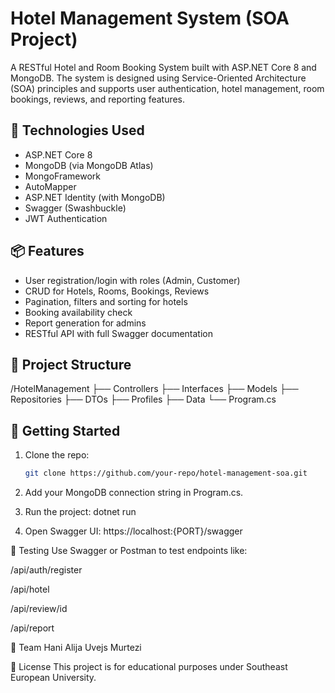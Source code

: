 # Hotel Management System (SOA Project)

A RESTful Hotel and Room Booking System built with ASP.NET Core 8 and MongoDB. The system is designed using Service-Oriented Architecture (SOA) principles and supports user authentication, hotel management, room bookings, reviews, and reporting features.

## 🔧 Technologies Used

- ASP.NET Core 8
- MongoDB (via MongoDB Atlas)
- MongoFramework
- AutoMapper
- ASP.NET Identity (with MongoDB)
- Swagger (Swashbuckle)
- JWT Authentication

## 📦 Features

- User registration/login with roles (Admin, Customer)
- CRUD for Hotels, Rooms, Bookings, Reviews
- Pagination, filters and sorting for hotels
- Booking availability check
- Report generation for admins
- RESTful API with full Swagger documentation

## 📂 Project Structure

/HotelManagement
├── Controllers
├── Interfaces
├── Models
├── Repositories
├── DTOs
├── Profiles
├── Data
└── Program.cs



## 🚀 Getting Started

1. Clone the repo:
   ```bash
   git clone https://github.com/your-repo/hotel-management-soa.git
   
2. Add your MongoDB connection string in Program.cs.

3. Run the project:
dotnet run

4. Open Swagger UI:
https://localhost:{PORT}/swagger

🧪 Testing
Use Swagger or Postman to test endpoints like:

/api/auth/register

/api/hotel

/api/review/id

/api/report

👥 Team
Hani Alija
Uvejs Murtezi

📘 License
This project is for educational purposes under Southeast European University.
